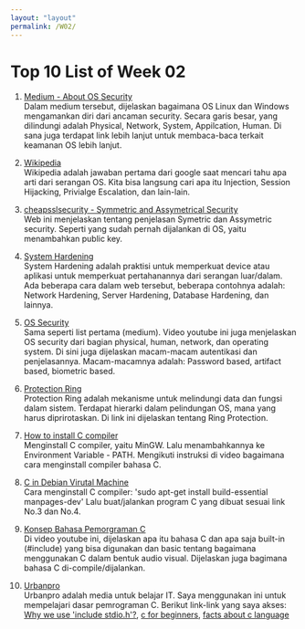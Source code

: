 ```yaml
---
layout: "layout"
permalink: /W02/
---
```


# Top 10 List of Week 02

1. [Medium - About OS Security](https://medium.com/@rezaduty/os-security-892cfae5e930#:~:text=Operating%20system%20security%20(OS%20security)%20is%20the%20process%20of%20ensuring,malware%20or%20remote%20hacker%20intrusions.https://randerson112358.medium.com/how-to-run-c-program-in-command-prompt-e435186cd162)<br>
Dalam medium tersebut, dijelaskan bagaimana OS Linux dan Windows mengamankan diri dari ancaman security. Secara garis besar, yang dilindungi adalah Physical, Network, System, Appilcation, Human. Di sana juga terdapat link lebih lanjut untuk membaca-baca terkait keamanan OS lebih lanjut.

2. [Wikipedia](https://www.wikipedia.com/)<br>
Wikipedia adalah jawaban pertama dari google saat mencari tahu apa arti dari serangan OS. Kita bisa langsung cari apa itu Injection, Session Hijacking, Privialge Escalation, dan lain-lain.

3. [cheapsslsecurity - Symmetric and Assymetrical Security](https://cheapsslsecurity.com/blog/what-is-asymmetric-encryption-understand-with-simple-examples/)<br>
Web ini menjelaskan tentang penjelasan Symetric dan Assymetric security. Seperti yang sudah pernah dijalankan di OS, yaitu menambahkan public key.

4. [System Hardening](https://www.beyondtrust.com/resources/glossary/systems-hardening)<br>
System Hardening adalah praktisi untuk memperkuat device atau aplikasi untuk memperkuat pertahanannya dari serangan luar/dalam. Ada beberapa cara dalam web tersebut, beberapa contohnya adalah: Network Hardening, Server Hardening, Database Hardening, dan lainnya.

5. [OS Security](https://www.youtube.com/watch?v=3yLf2dNqDzw&ab_channel=EasyEngineeringClasses)<br>
Sama seperti list pertama (medium). Video youtube ini juga menjelaskan OS security dari bagian physical, human, network, dan operating system.  Di sini juga dijelaskan macam-macam autentikasi dan penjelasannya. Macam-macamnya adalah: Password based, artifact based, biometric based.

6. [Protection Ring](https://en.wikipedia.org/wiki/Protection_ring)<br>
Protection Ring adalah mekanisme untuk melindungi data dan fungsi dalam sistem. Terdapat hierarki dalam pelindungan OS, mana yang harus diprirotaskan. Di link ini dijelaskan tentang Ring Protection.

7. [How to install C compiler](https://www.youtube.com/watch?v=78j-Gvx2MP0&ab_channel=CodeHeroku)<br>
Menginstall C compiler, yaitu MinGW. Lalu menambahkannya ke Environment Variable - PATH. Mengikuti instruksi di video bagaimana cara menginstall compiler bahasa C.

8. [C in Debian Virutal Machine](http://www.beopensource.com/2014/06/how-to-compile-and-run-cc-code-in-linux.html)<br>
Cara menginstall C compiler: 'sudo apt-get install build-essential manpages-dev' Lalu buat/jalankan program C yang dibuat sesuai link No.3 dan No.4.

9. [Konsep Bahasa Pemorgraman C](https://www.youtube.com/watch?v=rLf3jnHxSmU&ab_channel=NesoAcademy)<br>
Di video youtube ini, dijelaskan apa itu bahasa C dan apa saja built-in (#include) yang bisa digunakan dan basic tentang bagaimana menggunakan C dalam bentuk audio visual. Dijelaskan juga bagimana bahasa C di-compile/dijalankan.

10. [Urbanpro](https://www.urbanpro.com/)<br>
Urbanpro adalah media untuk belajar IT. Saya menggunakan ini untuk mempelajari dasar pemrograman C. Berikut link-link yang saya akses: [Why we use 'include stdio.h'?](https://www.urbanpro.com/c-language/why-we-use-include-stdio-h#:~:text=09%2F05%2F2015-,stdio.,values%20through%20the%20keyb...), [c for beginners](https://www.urbanpro.com/c-language/c-for-begginers), [facts about c language](https://www.urbanpro.com/c-language/facts-about-c-language)
